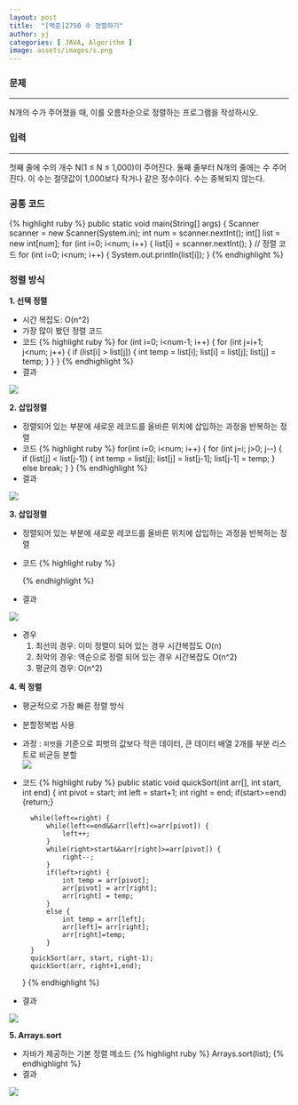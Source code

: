 ```yaml
---
layout: post
title:  "[백준]2750 수 정렬하기"
author: yj
categories: [ JAVA, Algorithm ]
image: assets/images/s.png
---
```


### 문제
***
N개의 수가 주어졌을 때, 이를 오름차순으로 정렬하는 프로그램을 작성하시오.


### 입력
---
첫째 줄에 수의 개수 N(1 ≤ N ≤ 1,000)이 주어진다. 둘째 줄부터 N개의 줄에는 수 주어진다. 이 수는 절댓값이 1,000보다 작거나 같은 정수이다. 수는 중복되지 않는다.

### 공통 코드

{% highlight ruby %}
public static void main(String[] args) {
        Scanner scanner = new Scanner(System.in);
        int num = scanner.nextInt();
        int[] list = new int[num];
        for (int i=0; i<num; i++) {
            list[i] = scanner.nextInt();
        }
        // 정렬 코드
        for (int i=0; i<num; i++) {
    System.out.println(list[i]);
}
{% endhighlight %}

### 정렬 방식

__1. 선택 정렬__
- 시간 복잡도: O(n^2)
- 가장 많이 봤던 정렬 코드
- 코드
    {% highlight ruby %}
    for (int i=0; i<num-1; i++) {
        for (int j=i+1; j<num; j++) {
            if (list[i] > list[j]) {
                int temp = list[i];
                list[i] = list[j];
                list[j] = temp;
            }
        }
    }
    {% endhighlight %}
- 결과
<img src="https://cdn.discordapp.com/attachments/1006837504554569778/1006837618723524678/image.png" />

__2. 삽입정렬__
- 정렬되어 있는 부분에 새로운 레코드를 올바른 위치에 삽입하는 과정을 반복하는 정렬
- 코드
    {% highlight ruby %}
    for(int i=0; i<num; i++) {
                for (int j=i; j>0; j--) {
                    if (list[j] < list[j-1]) {
                        int temp = list[j];
                        list[j] = list[j-1];
                        list[j-1] = temp;
                    } else break;
                }
            }
    {% endhighlight %}
- 결과
<img src="https://cdn.discordapp.com/attachments/1006837504554569778/1006838685578317844/unknown.png" />

__3. 삽입정렬__
- 정렬되어 있는 부분에 새로운 레코드를 올바른 위치에 삽입하는 과정을 반복하는 정렬
- 코드
    {% highlight ruby %}
    
    {% endhighlight %}
- 결과
<img src="https://cdn.discordapp.com/attachments/1006837504554569778/1006842335717490688/unknown.png" />

- 경우 <br/>
    1) 최선의 경우: 이미 정렬이 되어 있는 경우 시간복잡도 O(n)<br/>
    2) 최악의 경우: 역순으로 정렬 되어 있는 경우 시간복잡도 O(n^2)<br/>
    3) 평균의 경우: O(n^2)<br/>

__4. 퀵 정렬__
- 평균적으로 가장 빠른 정렬 방식
- 분할정복법 사용
- 과정
    : `피벗`을 기준으로 피벗의 값보다 작은 데이터, 큰 데이터 배열 2개를 부분 리스트로 비균등 분할<br/>
    <img src="https://cdn.discordapp.com/attachments/1006837504554569778/1006845430144962620/unknown.png" />
- 코드
    {% highlight ruby %}
     public static void quickSort(int arr[], int start, int end) {
        int pivot = start;
        int left = start+1;
        int right = end;
        if(start>=end) {return;}

        while(left<=right) {
            while(left<=end&&arr[left]<=arr[pivot]) {
                left++;
            }
            while(right>start&&arr[right]>=arr[pivot]) {
                right--;
            }
            if(left>right) {
                int temp = arr[pivot];
                arr[pivot] = arr[right];
                arr[right] = temp;
            }
            else {
                int temp = arr[left];
                arr[left]= arr[right];
                arr[right]=temp;
            }
        }
        quickSort(arr, start, right-1);
        quickSort(arr, right+1,end);
    }
    {% endhighlight %}
- 결과
<img src="https://cdn.discordapp.com/attachments/1006837504554569778/1006866665138557049/unknown.png" />

__5. Arrays.sort__
- 자바가 제공하는 기본 정렬 메소드
{% highlight ruby %}
Arrays.sort(list);
{% endhighlight %}
- 결과
<img src="https://cdn.discordapp.com/attachments/1006837504554569778/1006838685578317844/unknown.png" />

